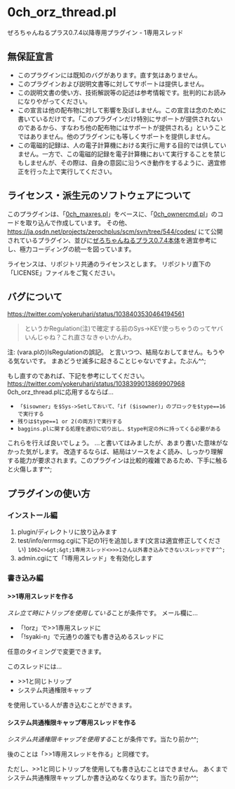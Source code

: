 # 0ch_orz_thread.pl
ぜろちゃんねるプラス0.7.4以降専用プラグイン - 1専用スレッド


## 無保証宣言
- このプラグインには既知のバグがあります。直す気はありません。
- このプラグインおよび説明文書等に対してサポートは提供しません。
- この説明文書の使い方、技術解説等の記述は参考情報です。批判的にお読みになりやがってください。
- この宣言は他の配布物に対して影響を及ぼしません。この宣言は念のために書いているだけです。「このプラグインだけ特別にサポートが提供されないのであるから、すなわち他の配布物にはサポートが提供される」ということではありません。他のプラグインにも等しくサポートを提供しません。
- この電磁的記録は、人の電子計算機における実行に用する目的では供していません。一方で、この電磁的記録を電子計算機において実行することを禁じもしませんが、その際は、自身の意図に沿うべき動作をするように、適宜修正を行った上で実行してください。


## ライセンス・派生元のソフトウェアについて
このプラグインは、「[0ch_maxres.pl](https://ja.osdn.net/projects/zerochplus/scm/svn/blobs/544/codes/0ch_maxres.pl)」をベースに、「[0ch_ownercmd.pl](https://ja.osdn.net/projects/zerochplus/scm/svn/blobs/544/codes/0ch_ownercmd.pl)」のコードを取り込んで作成しています。
その他、
https://ja.osdn.net/projects/zerochplus/scm/svn/tree/544/codes/
にて公開されているプラグイン、並びに[ぜろちゃんねるプラス0.7.4本体](https://ja.osdn.net/projects/zerochplus/releases/59833)を適宜参考にし、極力コーディングの統一を図っています。

ライセンスは、リポジトリ共通のライセンスとします。
リポジトリ直下の「LICENSE」ファイルをご覧ください。


## バグについて
https://twitter.com/yokeruhari/status/1038403530464194561
> というかRegulation(注)で確定する前のSys->KEY使っちゃうのってヤバいんじゃね？これ直さなきゃいかんわ。

注: (vara.plの)IsRegulationの誤記。
と言いつつ、結局なおしてません。もうやる気ないです。
まあどうせ滅多に起きることじゃないですよ。たぶん^^;

もし直すのであれば、下記を参考にしてください。
https://twitter.com/yokeruhari/status/1038399013869907968
0ch_orz_thread.plに応用するならば…

- `「$isowner」を$Sys->Setしておいて、「if ($isowner)」のブロックを$type==16で実行する`
- `残りは$type==1 or 2(の両方)で実行する`
- `baggins.plに関する処理を適切に切り出し、$type判定の外に持ってくる必要がある`

これらを行えば良いでしょう。
…と書いてはみましたが、あまり書いた意味がなかった気がします。
改造するならば、結局はソースをよく読み、しっかり理解する能力が要求されます。このプラグインは比較的複雑であるため、下手に触ると火傷します^^;


## プラグインの使い方

### インストール編
1. plugin/ディレクトリに放り込みます
2. test/info/errmsg.cgiに下記の1行を追加します(文言は適宜修正してください)
   `1062<>&gt;&gt;1専用スレッド<>>>1さん以外書き込みできないスレッドです^^;`
3. admin.cgiにて「1専用スレッド」を有効化します

### 書き込み編

#### >>1専用スレッドを作る
*スレ立て時にトリップを使用している*ことが条件です。
メール欄に…

- 「!orz」で>>1専用スレッドに
- 「!syaki-n」で元通りの誰でも書き込めるスレッドに

任意のタイミングで変更できます。

このスレッドには…

- \>>1と同じトリップ
- システム共通権限キャップ

を使用している人が書き込むことができます。

#### システム共通権限キャップ専用スレッドを作る
*システム共通権限キャップを使用する*ことが条件です。当たり前か^^;

後のことは「>>1専用スレッドを作る」と同様です。

ただし、>>1と同じトリップを使用しても書き込むことはできません。
あくまでシステム共通権限キャップしか書き込めなくなります。当たり前か^^;
